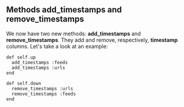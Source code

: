 ## Methods add\_timestamps and remove\_timestamps       
  
We now have two new methods: **add\_timestamps** and **remove\_timestamps**. They add and remove, respectively, **timestamp** columns. Let's take a look at an example:

	def self.up
	  add_timestamps :feeds
	  add_timestamps :urls
	end

	def self.down
	  remove_timestamps :urls
	  remove_timestamps :feeds
	end
